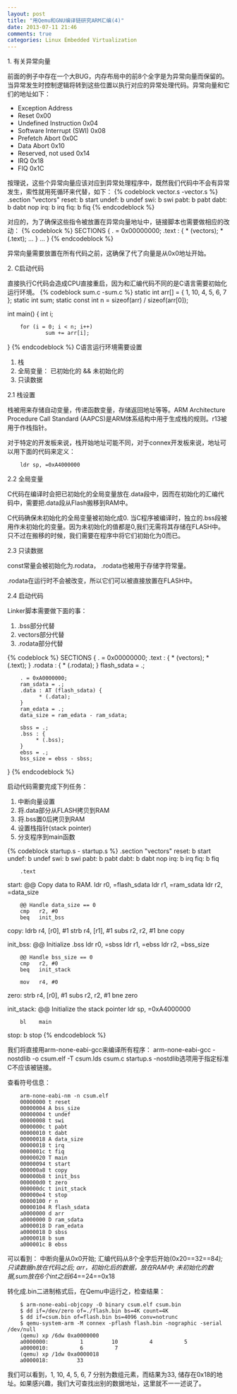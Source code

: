 ```yaml
---
layout: post
title: "用Qemu和GNU编译链研究ARM汇编(4)"
date: 2013-07-11 21:46
comments: true
categories: Linux Embedded Virtualization
---
```

1\. 有关异常向量

前面的例子中存在一个大BUG，内存布局中的前8个全字是为异常向量而保留的。当异常发生时控制逻辑将转到这些位置以执行对应的异常处理代码。异常向量和它们的地址如下：

* Exception	 Address
* Reset	 0x00
* Undefined Instruction	 0x04
* Software Interrupt (SWI)	 0x08
* Prefetch Abort	 0x0C
* Data Abort	 0x10
* Reserved, not used	 0x14
* IRQ	 0x18
* FIQ	 0x1C

按理说，这些个异常向量应该对应到异常处理程序中，既然我们代码中不会有异常发生，索性就用死循环来代替，如下：
{% codeblock vector.s -vector.s %}
        .section "vectors"
reset:  b     start
undef:  b     undef
swi:    b     swi
pabt:   b     pabt
dabt:   b     dabt
        nop
irq:    b     irq
fiq:    b     fiq
{% endcodeblock %}

对应的，为了确保这些指令被放置在异常向量地址中，链接脚本也需要做相应的改动：
{% codeblock %}
SECTIONS {
        . = 0x00000000;
        .text : {
                * (vectors);
                * (.text);
                ...
        }
        ...
}
{% endcodeblock %}

异常向量需要放置在所有代码之前，这确保了代了向量是从0x0地址开始。

2\. C启动代码

直接执行C代码会造成CPU直接重启，因为和汇编代码不同的是C语言需要初始化运行环境。
{% codeblock sum.c -sum.c %}
static int arr[] = { 1, 10, 4, 5, 6, 7 };
static int sum;
static const int n = sizeof(arr) / sizeof(arr[0]);

int main()
{
        int i;

        for (i = 0; i < n; i++)
                sum += arr[i];
}
{% endcodeblock %}
C语言运行环境需要设置
1. 栈
2. 全局变量： 已初始化的 && 未初始化的
3. 只读数据

2\.1 栈设置

栈被用来存储自动变量，传递函数变量，存储返回地址等等。ARM Architecture
Procedure Call Standard
(AAPCS)是ARM体系结构中用于生成栈的规则。r13被用于作栈指针。

对于特定的开发板来说，栈开始地址可能不同，对于connex开发板来说，地址可以用下面的代码来定义：

```
	ldr sp, =0xA4000000
```

2\.2 全局变量

C代码在编译时会把已初始化的全局变量放在.data段中，因而在初始化的汇编代码中，需要把.data段从Flash搬移到RAM中。

C代码确保未初始化的全局变量被初始化成0.
当C程序被编译时，独立的.bss段被用作未初始化的变量。因为未初始化的值都是0,我们无需将其存储在FLASH中。只不过在搬移的时候，我们需要在程序中将它们初始化为0而已。

2\.3 只读数据

const常量会被初始化为.rodata， .rodata也被用于存储字符常量。

.rodata在运行时不会被改变，所以它们可以被直接放置在FLASH中。

2\.4 启动代码

Linker脚本需要做下面的事：
1. .bss部分代替
2.  vectors部分代替
3. .rodata部分代替

{% codeblock %}
SECTIONS {
        . = 0x00000000;
        .text : {
              * (vectors);
              * (.text);
        }
        .rodata : {
              * (.rodata);
        }
        flash_sdata = .;

        . = 0xA0000000;
        ram_sdata = .;
        .data : AT (flash_sdata) {
              * (.data);
        }
        ram_edata = .;
        data_size = ram_edata - ram_sdata;

        sbss = .;
        .bss : {
             * (.bss);
        }
        ebss = .;
        bss_size = ebss - sbss;
}
{% endcodeblock %}

启动代码需要完成下列任务：
1. 中断向量设置
2. 将.data部分从FLASH拷贝到RAM
3. 将.bss置0后拷贝到RAM
4. 设置栈指针(stack pointer)
5. 分支程序到main函数

{% codeblock startup.s - startup.s %}
        .section "vectors"
reset:  b     start
undef:  b     undef
swi:    b     swi
pabt:   b     pabt
dabt:   b     dabt
        nop
irq:    b     irq
fiq:    b     fiq

        .text
start:
        @@ Copy data to RAM.
        ldr   r0, =flash_sdata
        ldr   r1, =ram_sdata
        ldr   r2, =data_size

        @@ Handle data_size == 0
        cmp   r2, #0
        beq   init_bss
copy:
        ldrb   r4, [r0], #1
        strb   r4, [r1], #1
        subs   r2, r2, #1
        bne    copy

init_bss:
        @@ Initialize .bss
        ldr   r0, =sbss
        ldr   r1, =ebss
        ldr   r2, =bss_size

        @@ Handle bss_size == 0
        cmp   r2, #0
        beq   init_stack

        mov   r4, #0
zero:
        strb  r4, [r0], #1
        subs  r2, r2, #1
        bne   zero

init_stack:
        @@ Initialize the stack pointer
        ldr   sp, =0xA4000000

        bl    main

stop:   b     stop
{% endcodeblock %}

我们将直接用arm-none-eabi-gcc来编译所有程序：
	arm-none-eabi-gcc -nostdlib -o csum.elf -T csum.lds csum.c startup.s
-nostdlib选项用于指定标准C不应该被链接。

查看符号信息：

```
	arm-none-eabi-nm -n csum.elf 
	00000000 t reset
	00000004 A bss_size
	00000004 t undef
	00000008 t swi
	0000000c t pabt
	00000010 t dabt
	00000018 A data_size
	00000018 t irq
	0000001c t fiq
	00000020 T main
	00000094 t start
	000000a8 t copy
	000000b8 t init_bss
	000000d0 t zero
	000000dc t init_stack
	000000e4 t stop
	00000100 r n
	00000104 R flash_sdata
	a0000000 d arr
	a0000000 D ram_sdata
	a0000018 D ram_edata
	a0000018 D sbss
	a0000018 b sum
	a000001c B ebss
```

可以看到： 中断向量从0x0开始; 汇编代码从8个全字后开始(0x20==32==8*4);
只读数据n放在代码之后; arr，初始化后的数据，放在RAM中;
未初始化的数据,sum放在6个int之后6*4==24==0x18

转化成.bin二进制格式后，在Qemu中运行之，检查结果：

```
	$ arm-none-eabi-objcopy -O binary csum.elf csum.bin	
	$ dd if=/dev/zero of=./flash.bin bs=4K count=4K
  	$ dd if=csum.bin of=flash.bin bs=4096 conv=notrunc
  	$ qemu-system-arm -M connex -pflash flash.bin -nographic -serial /dev/null
	(qemu) xp /6dw 0xa0000000
	a0000000:          1         10          4          5
	a0000010:          6          7
	(qemu) xp /1dw 0xa0000018
	a0000018:         33
```

我们可以看到，1, 10, 4, 5, 6, 7 分别为数组元素，而结果为33,
储存在0x18的地址。如果感兴趣，我们大可查找出别的数据地址，这里就不一一述说了。

